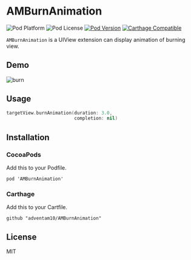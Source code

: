 # AMBurnAnimation

![Pod Platform](https://img.shields.io/cocoapods/p/AMBurnAnimation.svg?style=flat)
![Pod License](https://img.shields.io/cocoapods/l/AMBurnAnimation.svg?style=flat)
[![Pod Version](https://img.shields.io/cocoapods/v/AMBurnAnimation.svg?style=flat)](http://cocoapods.org/pods/AMBurnAnimation)
[![Carthage Compatible](https://img.shields.io/badge/Carthage-compatible-4BC51D.svg?style=flat)](https://github.com/Carthage/Carthage)

`AMBurnAnimation` is a UIView extension can display animation of burning view.

## Demo

![burn](https://user-images.githubusercontent.com/34936885/42418170-a7d0e802-82d5-11e8-8fe7-398935da3b33.gif)

## Usage

```swift
targetView.burnAnimation(duration: 3.0,
                         completion: nil)

```
## Installation

### CocoaPods

Add this to your Podfile.

```ogdl
pod 'AMBurnAnimation'
```

### Carthage

Add this to your Cartfile.

```ogdl
github "adventam10/AMBurnAnimation"
```

## License

MIT
